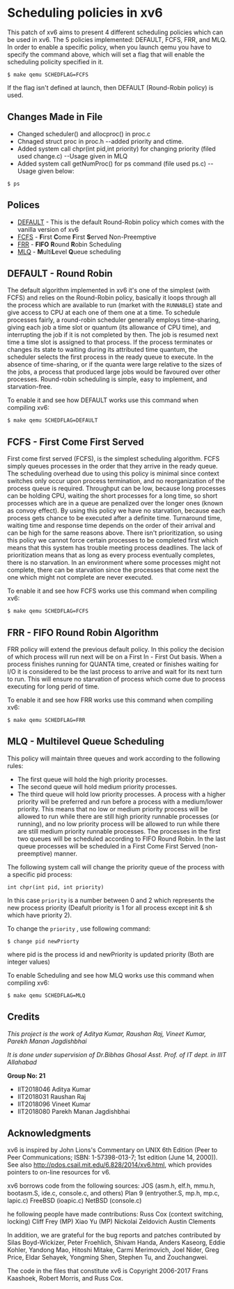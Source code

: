 # Scheduling policies in xv6

This patch of xv6 aims to present 4 different scheduling policies which can be used in xv6.
The 5 policies implemented: DEFAULT, FCFS, FRR, and MLQ. 
In order to enable a specific policy, when you launch qemu you have to specify the command above, which will set a flag that will enable the scheduling policity specified in it.

```
$ make qemu SCHEDFLAG=FCFS
```

If the flag isn't defined at launch, then DEFAULT (Round-Robin policy) is used.

## Changes Made in File
* Changed scheduler() and allocproc() in proc.c
* Chnaged struct proc in proc.h --added priority and ctime.
* Added system call chpr(int pid,int priority) for changing priority (filed used change.c) --Usage given in MLQ
* Added system call getNumProc() for ps command (file used ps.c)  --Usage given below:
```
$ ps
```

## Polices

* [DEFAULT](#default---round-robin) - This is the default Round-Robin policy which comes with the vanilla version of xv6
* [FCFS](#fcfs---first-come-first-served) - **F**irst **C**ome **F**irst **S**erved Non-Preemptive
* [FRR](#frr---fifo-round-robin-scheduling-algoritm) - **FIFO** **R**ound **R**obin Scheduling
* [MLQ](#mlq---multilevel-queue-scheduling) - **M**ulti­**L**evel **Q**ueue scheduling

## DEFAULT - Round Robin

The default algorithm implemented in xv6 it's one of the simplest (with FCFS) and relies on the Round-Robin policy, basically it loops through all the process which are available to run (market with the ```RUNNABLE```) state and give access to
CPU at each one of them one at a time.
To schedule processes fairly, a round-robin scheduler generally employs time-sharing, giving each job a time slot or quantum (its allowance of CPU time), and interrupting the job if it is not completed by then. 
The job is resumed next time a time slot is assigned to that process. 
If the process terminates or changes its state to waiting during its attributed time quantum, the scheduler selects the first process in the ready queue to execute. 
In the absence of time-sharing, or if the quanta were large relative to the sizes of the jobs, a process that produced large jobs would be favoured over other processes.
Round-robin scheduling is simple, easy to implement, and starvation-free.

To enable it and see how DEFAULT works use this command when compiling xv6:

```
$ make qemu SCHEDFLAG=DEFAULT
```

## FCFS - First Come First Served

First come first served (FCFS), is the simplest scheduling algorithm. FCFS simply queues processes in the order that they arrive in the ready queue. 
The scheduling overhead due to using this policy is minimal since context switches only occur upon process termination, and no reorganization of the process queue is required.
Throughput can be low, because long processes can be holding CPU, waiting the short processes for a long time, so short processes which are in a queue are penalized over the longer ones (known as convoy effect).
By using this policy we have no starvation, because each process gets chance to be executed after a definite time.
Turnaround time, waiting time and response time depends on the order of their arrival and can be high for the same reasons above.
There isn't prioritization, so using this policy we cannot force certain processes to be completed first which means that this system has trouble meeting process deadlines.
The lack of prioritization means that as long as every process eventually completes, there is no starvation. 
In an environment where some processes might not complete, there can be starvation since the processes that come next the one which might not complete are never executed.

To enable it and see how FCFS works use this command when compiling xv6:

```
$ make qemu SCHEDFLAG=FCFS
```

## FRR - FIFO Round Robin Algorithm

FRR policy will extend the previous default policy. In this policy the decision of which process will run next will be on a First In - First Out basis.
When a process finishes running for QUANTA time, created or finishes waiting for I/O it is considered to be the last process to arrive and wait for its next turn to run.
This will ensure no starvation of process which come due to process executing for long perid of time.

To enable it and see how FRR works use this command when compiling xv6:

```
$ make qemu SCHEDFLAG=FRR
```


## MLQ - Multilevel Queue Scheduling

This policy will maintain three queues and work according to the following rules:
* The first queue will hold the high priority processes.
* The second queue will hold medium priority processes.
* The third queue will hold low priority processes.
A process with a higher priority will be preferred and run before a process with a medium/lower priority.
This means that no low or medium priority process will be allowed to run while there are still high priority runnable processes (or running), and no low priority process will be allowed to run while there are still medium priority runnable processes.
The processes in the first two queues will be scheduled according to FIFO Round Robin. 
In the last queue processes will be scheduled in a First Come First Served (non-preemptive) manner.

The following system call will change the priority queue of the process with a specific pid process:

```
int chpr(int pid, int priority)
```

In this case ```priority``` is a number between 0 and 2 which represents the new process priority (Deafult priority is 1 for all process except init & sh which have priority 2).

To change the ```priority``` , use following command:
```
$ change pid newPriorty
```
where pid is the process id and newPriority is updated priority (Both are integer values)

To enable Scheduling and see how MLQ works use this command when compiling xv6:

```
$ make qemu SCHEDFLAG=MLQ
```


## Credits

*This project is the work of Aditya Kumar, Raushan Raj, Vineet Kumar,  Parekh Manan Jagdishbhai*

*It is done under supervision of Dr.Bibhas Ghosal Asst. Prof. of IT dept. in IIIT Allahabad*

__Group No: 21__

- IIT2018046  Aditya Kumar
- IIT2018031  Raushan Raj
- IIT2018096  Vineet Kumar
- IIT2018080  Parekh Manan Jagdishbhai


## Acknowledgments

xv6 is inspired by John Lions's Commentary on UNIX 6th Edition (Peer
to Peer Communications; ISBN: 1-57398-013-7; 1st edition (June 14,
2000)). See also http://pdos.csail.mit.edu/6.828/2014/xv6.html, which
provides pointers to on-line resources for v6.

xv6 borrows code from the following sources:
    JOS (asm.h, elf.h, mmu.h, bootasm.S, ide.c, console.c, and others)
    Plan 9 (entryother.S, mp.h, mp.c, lapic.c)
    FreeBSD (ioapic.c)
    NetBSD (console.c)

he following people have made contributions:
    Russ Cox (context switching, locking)
    Cliff Frey (MP)
    Xiao Yu (MP)
    Nickolai Zeldovich
    Austin Clements

In addition, we are grateful for the bug reports and patches contributed by
Silas Boyd-Wickizer, Peter Froehlich, Shivam Handa, Anders Kaseorg, Eddie
Kohler, Yandong Mao, Hitoshi Mitake, Carmi Merimovich, Joel Nider, Greg Price,
Eldar Sehayek, Yongming Shen, Stephen Tu, and Zouchangwei.

The code in the files that constitute xv6 is
Copyright 2006-2017 Frans Kaashoek, Robert Morris, and Russ Cox.
